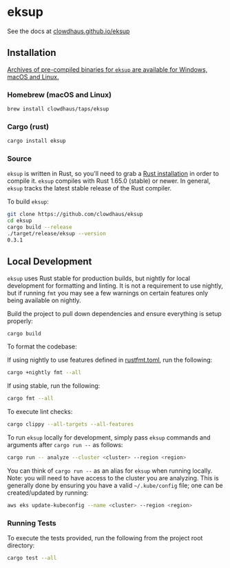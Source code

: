 # eksup

See the docs at [clowdhaus.github.io/eksup](https://clowdhaus.github.io/eksup/)

## Installation

[Archives of pre-compiled binaries for `eksup` are available for Windows, macOS and Linux.](https://github.com/clowdhaus/eksup/releases)

### Homebrew (macOS and Linux)

```sh
brew install clowdhaus/taps/eksup
```

### Cargo (rust)

```sh
cargo install eksup
```

### Source

`eksup` is written in Rust, so you'll need to grab a [Rust installation](https://www.rust-lang.org/) in order to compile it.
`eksup` compiles with Rust 1.65.0 (stable) or newer. In general, `eksup` tracks the latest stable release of the Rust compiler.

To build `eksup`:

```sh
git clone https://github.com/clowdhaus/eksup
cd eksup
cargo build --release
./target/release/eksup --version
0.3.1
```

## Local Development

`eksup` uses Rust stable for production builds, but nightly for local development for formatting and linting. It is not a requirement to use nightly, but if running `fmt` you may see a few warnings on certain features only being available on nightly.

Build the project to pull down dependencies and ensure everything is setup properly:

```sh
cargo build
```

To format the codebase:

If using nightly to use features defined in [rustfmt.toml](rustfmt.toml), run the following:

```sh
cargo +nightly fmt --all
```

If using stable, run the following:

```sh
cargo fmt --all
```

To execute lint checks:

```sh
cargo clippy --all-targets --all-features
```

To run `eksup` locally for development, simply pass `eksup` commands and arguments after `cargo run --` as follows:

```sh
cargo run -- analyze --cluster <cluster> --region <region>
```

You can think of `cargo run --` as an alias for `eksup` when running locally.
Note: you will need to have access to the cluster you are analyzing. This is generally done by ensuring you have a valid `~/.kube/config` file; one can be created/updated by running:

```sh
aws eks update-kubeconfig --name <cluster> --region <region>
```

### Running Tests

To execute the tests provided, run the following from the project root directory:

```sh
cargo test --all
```
